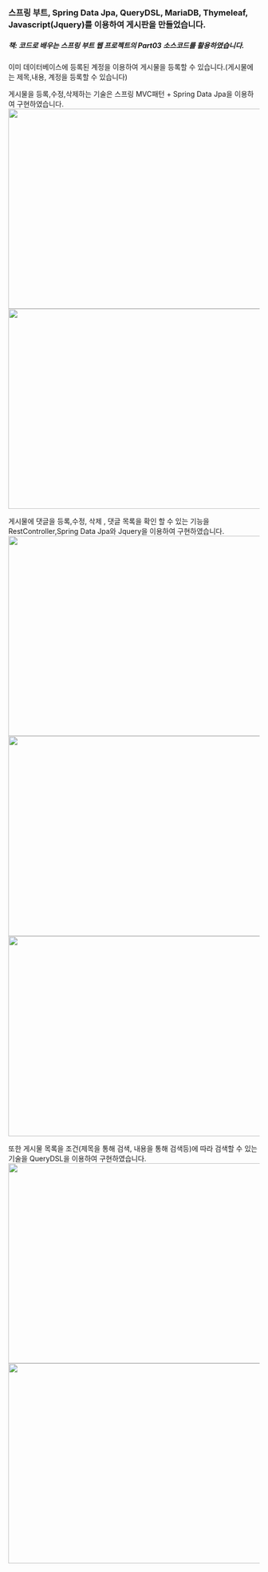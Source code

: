 ### 스프링 부트, Spring Data Jpa, QueryDSL, MariaDB, Thymeleaf, Javascript(Jquery)를 이용하여 게시판을 만들었습니다.
#####  책: 코드로 배우는 스프링 부트 웹 프로젝트의 Part03 소스코드를 활용하였습니다.

이미 데이터베이스에 등록된 계정을 이용하여 게시물을 등록할 수 있습니다.(게시물에는 제목,내용, 계정을 등록할 수 있습니다)

게시물을 등록,수정,삭제하는 기술은 스프링 MVC패턴 + Spring Data Jpa을 이용하여 구현하였습니다.
<img src="https://user-images.githubusercontent.com/96513191/181027970-4d0874d9-ad93-4d90-9824-90f6ef3eb7fa.PNG" width="700" height="400">
<img src="https://user-images.githubusercontent.com/96513191/181028223-26863256-21b0-4a67-8219-b3028466fa5a.PNG" width="700" height="400">

게시물에 댓글을 등록,수정, 삭제 , 댓글 목록을 확인 할 수 있는 기능을 RestController,Spring Data Jpa와 Jquery을 이용하여 구현하였습니다.
<img src="https://user-images.githubusercontent.com/96513191/181028065-a9a7f64c-46c6-461e-b184-0e8e82ca2fa7.PNG" width="700" height="400">
<img src="https://user-images.githubusercontent.com/96513191/181028143-53164714-d511-4c06-8832-1d2aa744f748.PNG" width="700" height="400">
<img src="https://user-images.githubusercontent.com/96513191/181028194-8ba4ff50-7f45-4ddb-9bfc-482681201acd.PNG" width="700" height="400">

또한 게시물 목록을 조건(제목을 통해 검색, 내용을 통해 검색등)에 따라 검색할 수 있는 기술을 QueryDSL을 이용하여 구현하였습니다.
<img src="https://user-images.githubusercontent.com/96513191/181028239-2953b6b0-2d20-49ed-be5e-5373b189bb30.PNG" width="700" height="400">
<img src="https://user-images.githubusercontent.com/96513191/181029934-b780746b-40ed-4f21-b1ff-e67d45f9a3fc.PNG" width="700" height="400">
